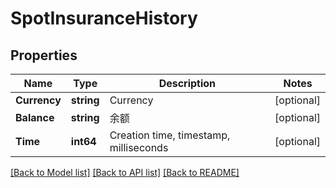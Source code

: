 # SpotInsuranceHistory

## Properties

Name | Type | Description | Notes
------------ | ------------- | ------------- | -------------
**Currency** | **string** | Currency | [optional] 
**Balance** | **string** | 余额 | [optional] 
**Time** | **int64** | Creation time, timestamp, milliseconds | [optional] 

[[Back to Model list]](../README.md#documentation-for-models) [[Back to API list]](../README.md#documentation-for-api-endpoints) [[Back to README]](../README.md)


